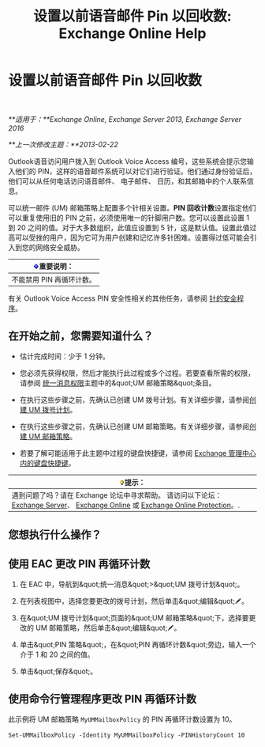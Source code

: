 ﻿---
title: '设置以前语音邮件 Pin 以回收数: Exchange Online Help'
TOCTitle: 设置以前语音邮件 Pin 以回收数
ms:assetid: b094e68e-c493-4576-a6b1-4c780e635405
ms:mtpsurl: https://technet.microsoft.com/zh-cn/library/Bb124254(v=EXCHG.150)
ms:contentKeyID: 50556657
ms.date: 05/23/2018
mtps_version: v=EXCHG.150
ms.translationtype: MT
---

# 设置以前语音邮件 Pin 以回收数

 

_**适用于：**Exchange Online, Exchange Server 2013, Exchange Server 2016_

_**上一次修改主题：**2013-02-22_

Outlook语音访问用户拨入到 Outlook Voice Access 编号，这些系统会提示您输入他们的 PIN，这样的语音邮件系统可以对它们进行验证。他们通过身份验证后，他们可以从任何电话访问语音邮件、 电子邮件、 日历，和其邮箱中的个人联系信息。

可以统一邮件 (UM) 邮箱策略上配置多个针相关设置。**PIN 回收计数**设置指定他们可以重复使用旧的 PIN 之前，必须使用唯一的针脚用户数。您可以设置此设置 1 到 20 之间的值。对于大多数组织，此值应设置到 5 针，这是默认值。设置此值过高可以受挫的用户，因为它可为用户创建和记忆许多针困难。设置得过低可能会引入到您的网络安全威胁。

<table>
<thead>
<tr class="header">
<th><img src="images/Bb124558.important(EXCHG.150).gif" title="重要说明" alt="重要说明" />重要说明：</th>
</tr>
</thead>
<tbody>
<tr class="odd">
<td>不能禁用 PIN 再循环计数。</td>
</tr>
</tbody>
</table>


有关 Outlook Voice Access PIN 安全性相关的其他任务，请参阅 [针的安全程序](pin-security-procedures-exchange-2013-help.md)。

## 在开始之前，您需要知道什么？

  - 估计完成时间：少于 1 分钟。

  - 您必须先获得权限，然后才能执行此过程或多个过程。若要查看所需的权限，请参阅 [统一消息权限](unified-messaging-permissions-exchange-2013-help.md)主题中的\&quot;UM 邮箱策略\&quot;条目。

  - 在执行这些步骤之前，先确认已创建 UM 拨号计划。有关详细步骤，请参阅[创建 UM 拨号计划](create-a-um-dial-plan-exchange-2013-help.md)。

  - 在执行这些步骤之前，先确认已创建 UM 邮箱策略。有关详细步骤，请参阅[创建 UM 邮箱策略](create-a-um-mailbox-policy-exchange-2013-help.md)。

  - 若要了解可能适用于此主题中过程的键盘快捷键，请参阅 [Exchange 管理中心内的键盘快捷键](keyboard-shortcuts-in-the-exchange-admin-center-exchange-online-protection-help.md)。

<table>
<thead>
<tr class="header">
<th><img src="images/Bb124558.tip(EXCHG.150).gif" title="提示" alt="提示" />提示：</th>
</tr>
</thead>
<tbody>
<tr class="odd">
<td>遇到问题了吗？请在 Exchange 论坛中寻求帮助。 请访问以下论坛：<a href="https://go.microsoft.com/fwlink/p/?linkid=60612">Exchange Server</a>、 <a href="https://go.microsoft.com/fwlink/p/?linkid=267542">Exchange Online</a> 或 <a href="https://go.microsoft.com/fwlink/p/?linkid=285351">Exchange Online Protection</a>。.</td>
</tr>
</tbody>
</table>


## 您想执行什么操作？

## 使用 EAC 更改 PIN 再循环计数

1.  在 EAC 中，导航到\&quot;统一消息\&quot;\>\&quot;UM 拨号计划\&quot;。

2.  在列表视图中，选择您要更改的拨号计划，然后单击\&quot;编辑\&quot;![编辑图标](images/Bb124582.6f53ccb2-1f13-4c02-bea0-30690e6ea71d(EXCHG.150).gif "编辑图标")。

3.  在\&quot;UM 拨号计划\&quot;页面的\&quot;UM 邮箱策略\&quot;下，选择要更改的 UM 邮箱策略，然后单击\&quot;编辑\&quot;![编辑图标](images/Bb124582.6f53ccb2-1f13-4c02-bea0-30690e6ea71d(EXCHG.150).gif "编辑图标")。

4.  单击\&quot;PIN 策略\&quot;，在\&quot;PIN 再循环计数\&quot;旁边，输入一个介于 1 和 20 之间的值。

5.  单击\&quot;保存\&quot;。

## 使用命令行管理程序更改 PIN 再循环计数

此示例将 UM 邮箱策略 `MyUMMailboxPolicy` 的 PIN 再循环计数设置为 10。

    Set-UMMailboxPolicy -Identity MyUMMailboxPolicy -PINHistoryCount 10

